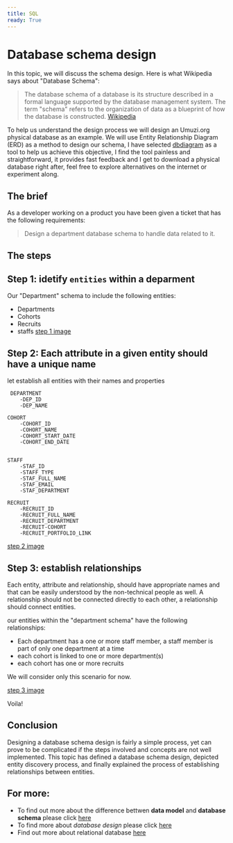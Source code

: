 ```yaml
---
title: SQL
ready: True
---
```


# Database schema design


In this topic, we will discuss the schema design. Here is what Wikipedia says about "Database Schema":

> The database schema of a database is its structure described in a formal language supported by the database management system. The term "schema" refers to the organization of data as a blueprint of how the database is constructed. [Wikipedia](https://en.wikipedia.org/wiki/Database_schema)

To help us understand the design process we will design an Umuzi.org physical database as an example. We will use Entity Relationship Diagram  (ERD) as a method to design our schema, I have selected [dbdiagram](https://dbdiagram.io) as a  tool to help us achieve this objective, I find the tool painless and straightforward, it provides fast feedback and I get to download a physical database right after, feel free to explore alternatives on the internet or experiment along.

## The brief


As a developer working on a product you have been given a ticket that has the following requirements:
>Design a department database schema to handle data related to it.

## The steps

  Step 1:   idetify `entities` within a deparment
  ---

 Our "Department" schema to include the following entities:

 - Departments
 - Cohorts
 - Recruits
 - staffs
[step 1 image](./img/step_1.png)


  Step 2: Each attribute in a given entity should have a unique name
  ---
let establish all entities with their names and properties
```
 DEPARTMENT
    -DEP_ID
    -DEP_NAME

COHORT
    -COHORT_ID
    -COHORT_NAME
    -COHORT_START_DATE
    -COHORT_END_DATE


STAFF
    -STAF_ID
    -STAFF_TYPE
    -STAF_FULL_NAME
    -STAF_EMAIL
    -STAF_DEPARTMENT

RECRUIT
    -RECRUIT_ID
    -RECRUIT_FULL_NAME
    -RECRUIT_DEPARTMENT
    -RECRUIT-COHORT
    -RECRUIT_PORTFOLIO_LINK
```
[step 2 image](./img/step_2.png)

  Step 3: establish  relationships
  ---

  Each entity, attribute and relationship, should have appropriate names and that can be easily understood by the non-technical people as well. A relationship should not be connected directly to each other, a relationship should connect entities.

 our entities within the "department schema" have the following relationships:

- Each department has a one or more staff member, a staff member is part of only one department at a time
- each cohort is linked to one or more department(s)
- each cohort has one or more recruits

We will consider only this scenario for now.

[step 3 image](./img/step_3.png)

Voila!

## Conclusion

Designing a database schema design is fairly a simple process, yet can prove to be complicated if the steps involved and concepts are not well implemented. This topic has defined a  database schema design, depicted entity discovery process, and finally explained the process of establishing relationships between entities.


## For more:


- To find out more about the difference bettwen **data model** and **database schema** please click [here](https://www.quora.com/What-is-the-difference-between-a-data-model-and-database-schema)
- To find more about *database design* please click [here](https://www.guru99.com/database-design.html)
- Find out more about relational database [here](https://dev.to/lmolivera/everything-you-need-to-know-about-relational-databases-3ejl)